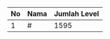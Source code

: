 | No | Nama            | Jumlah Level |
|----|-----------------|--------------|
| 1  | #    |    1595        |
